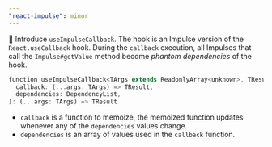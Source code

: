 ```yaml
---
"react-impulse": minor
---
```


🚀 Introduce `useImpulseCallback`. The hook is an Impulse version of the `React.useCallback` hook. During the `callback` execution, all Impulses that call the `Impulse#getValue` method become _phantom dependencies_ of the hook.

```dart
function useImpulseCallback<TArgs extends ReadonlyArray<unknown>, TResult>(
  callback: (...args: TArgs) => TResult,
  dependencies: DependencyList,
): (...args: TArgs) => TResult
```

- `callback` is a function to memoize, the memoized function updates whenever any of the `dependencies` values change.
- `dependencies` is an array of values used in the `callback` function.
